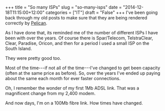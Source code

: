 +++
title = "So many ISPs"
slug = "so-many-isps"
date = "2014-12-18T11:15:00+12:00"
categories = ["IT"]
draft = "False"
+++
I've been going back through my old posts to make sure that they are
being rendered correctly by [Pelican](https://blog.getpelican.com/).

As I have done that, its reminded me of the number of different ISPs
I have been with over the years. Of course there is Spar/Telecom, TelstraClear,
Clear, Paradise, Oricon, and then for a period I used a small ISP on the South Island.

They were pretty good too.

Most of the time---if not all of the time---I've changed to get been capacity
(often at the same price as before). So, over the years I've ended up paying
about the same each month for ever faster connections.

Oh, I remember the wonder of my first 1Mb ADSL link. That was a magnificent change
from my 2,400 modem. 

And now days, I'm on a 100Mb fibre link. How times have changed.
